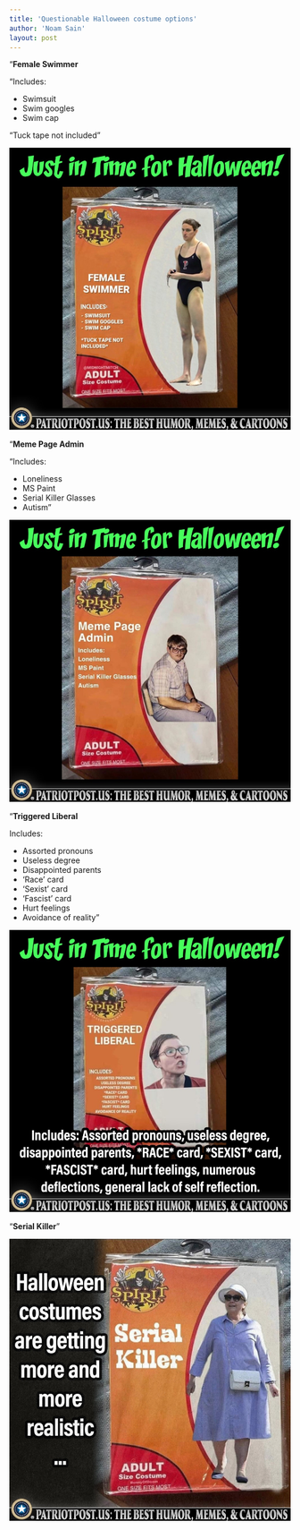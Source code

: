 ```yaml
---
title: 'Questionable Halloween costume options'
author: 'Noam Sain'
layout: post
---
```


“**Female Swimmer**

“Includes:

- Swimsuit
- Swim googles
- Swim cap

“Tuck tape not included”

![Questionable Halloween costume options](/assets/2022/2022-10-costume01.jpg "Questionable Halloween costume options")

“**Meme Page Admin**

“Includes:

- Loneliness
- MS Paint
- Serial Killer Glasses
- Autism”

![Questionable Halloween costume options](/assets/2022/2022-10-costume02.jpg "Questionable Halloween costume options")

“**Triggered Liberal**

Includes:

- Assorted pronouns
- Useless degree
- Disappointed parents
- ‘Race’ card
- ‘Sexist’ card
- ‘Fascist’ card
- Hurt feelings
- Avoidance of reality”

![Questionable Halloween costume options](/assets/2022/2022-10-costume03.jpg "Questionable Halloween costume options")

“**Serial Killer**”

![Questionable Halloween costume options](/assets/2022/2022-10-costume04.jpg "Questionable Halloween costume options")
